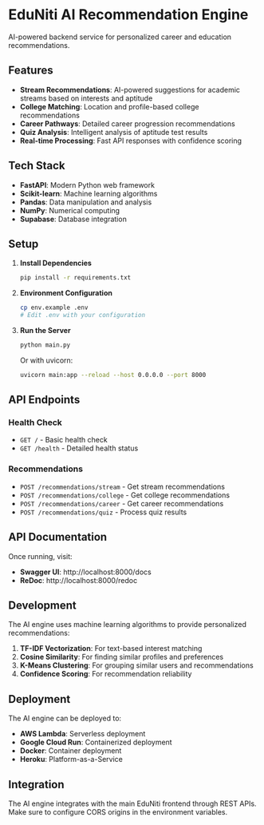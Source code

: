 # EduNiti AI Recommendation Engine

AI-powered backend service for personalized career and education recommendations.

## Features

- **Stream Recommendations**: AI-powered suggestions for academic streams based on interests and aptitude
- **College Matching**: Location and profile-based college recommendations
- **Career Pathways**: Detailed career progression recommendations
- **Quiz Analysis**: Intelligent analysis of aptitude test results
- **Real-time Processing**: Fast API responses with confidence scoring

## Tech Stack

- **FastAPI**: Modern Python web framework
- **Scikit-learn**: Machine learning algorithms
- **Pandas**: Data manipulation and analysis
- **NumPy**: Numerical computing
- **Supabase**: Database integration

## Setup

1. **Install Dependencies**
   ```bash
   pip install -r requirements.txt
   ```

2. **Environment Configuration**
   ```bash
   cp env.example .env
   # Edit .env with your configuration
   ```

3. **Run the Server**
   ```bash
   python main.py
   ```

   Or with uvicorn:
   ```bash
   uvicorn main:app --reload --host 0.0.0.0 --port 8000
   ```

## API Endpoints

### Health Check
- `GET /` - Basic health check
- `GET /health` - Detailed health status

### Recommendations
- `POST /recommendations/stream` - Get stream recommendations
- `POST /recommendations/college` - Get college recommendations  
- `POST /recommendations/career` - Get career recommendations
- `POST /recommendations/quiz` - Process quiz results

## API Documentation

Once running, visit:
- **Swagger UI**: http://localhost:8000/docs
- **ReDoc**: http://localhost:8000/redoc

## Development

The AI engine uses machine learning algorithms to provide personalized recommendations:

1. **TF-IDF Vectorization**: For text-based interest matching
2. **Cosine Similarity**: For finding similar profiles and preferences
3. **K-Means Clustering**: For grouping similar users and recommendations
4. **Confidence Scoring**: For recommendation reliability

## Deployment

The AI engine can be deployed to:
- **AWS Lambda**: Serverless deployment
- **Google Cloud Run**: Containerized deployment
- **Docker**: Container deployment
- **Heroku**: Platform-as-a-Service

## Integration

The AI engine integrates with the main EduNiti frontend through REST APIs. Make sure to configure CORS origins in the environment variables.


